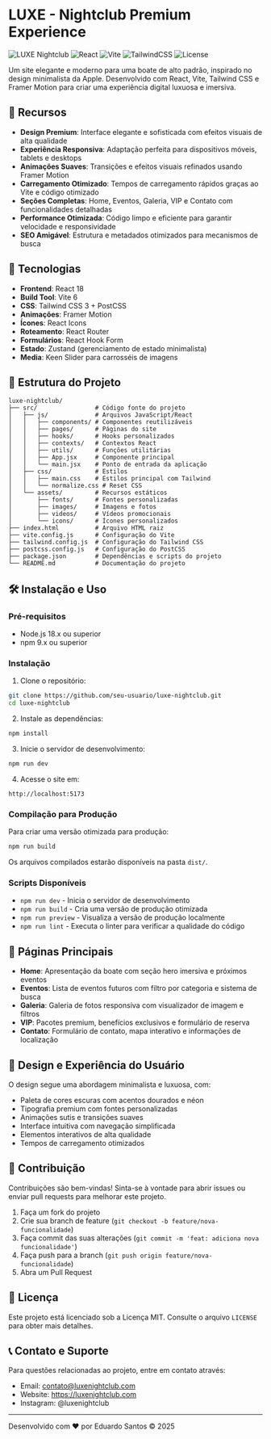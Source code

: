 # LUXE - Nightclub Premium Experience

![LUXE Nightclub](https://img.shields.io/badge/LUXE-Premium_Experience-black)
![React](https://img.shields.io/badge/React-18.x-61DAFB?logo=react)
![Vite](https://img.shields.io/badge/Vite-6.x-646CFF?logo=vite)
![TailwindCSS](https://img.shields.io/badge/TailwindCSS-3.x-38B2AC?logo=tailwind-css)
![License](https://img.shields.io/badge/License-MIT-blue)

Um site elegante e moderno para uma boate de alto padrão, inspirado no design minimalista da Apple. Desenvolvido com React, Vite, Tailwind CSS e Framer Motion para criar uma experiência digital luxuosa e imersiva.

## 🌟 Recursos

- **Design Premium**: Interface elegante e sofisticada com efeitos visuais de alta qualidade
- **Experiência Responsiva**: Adaptação perfeita para dispositivos móveis, tablets e desktops
- **Animações Suaves**: Transições e efeitos visuais refinados usando Framer Motion
- **Carregamento Otimizado**: Tempos de carregamento rápidos graças ao Vite e código otimizado
- **Seções Completas**: Home, Eventos, Galeria, VIP e Contato com funcionalidades detalhadas
- **Performance Otimizada**: Código limpo e eficiente para garantir velocidade e responsividade
- **SEO Amigável**: Estrutura e metadados otimizados para mecanismos de busca

## 🚀 Tecnologias

- **Frontend**: React 18
- **Build Tool**: Vite 6
- **CSS**: Tailwind CSS 3 + PostCSS
- **Animações**: Framer Motion
- **Ícones**: React Icons
- **Roteamento**: React Router
- **Formulários**: React Hook Form
- **Estado**: Zustand (gerenciamento de estado minimalista)
- **Media**: Keen Slider para carrosséis de imagens

## 📂 Estrutura do Projeto

```
luxe-nightclub/
├── src/                # Código fonte do projeto
│   ├── js/             # Arquivos JavaScript/React
│   │   ├── components/ # Componentes reutilizáveis
│   │   ├── pages/      # Páginas do site
│   │   ├── hooks/      # Hooks personalizados
│   │   ├── contexts/   # Contextos React
│   │   ├── utils/      # Funções utilitárias
│   │   ├── App.jsx     # Componente principal
│   │   └── main.jsx    # Ponto de entrada da aplicação
│   ├── css/            # Estilos
│   │   ├── main.css    # Estilos principal com Tailwind
│   │   └── normalize.css # Reset CSS
│   └── assets/         # Recursos estáticos
│       ├── fonts/      # Fontes personalizadas
│       ├── images/     # Imagens e fotos
│       ├── videos/     # Vídeos promocionais
│       └── icons/      # Ícones personalizados
├── index.html          # Arquivo HTML raiz
├── vite.config.js      # Configuração do Vite
├── tailwind.config.js  # Configuração do Tailwind CSS
├── postcss.config.js   # Configuração do PostCSS
├── package.json        # Dependências e scripts do projeto
└── README.md           # Documentação do projeto
```

## 🛠️ Instalação e Uso

### Pré-requisitos
- Node.js 18.x ou superior
- npm 9.x ou superior

### Instalação

1. Clone o repositório:
```bash
git clone https://github.com/seu-usuario/luxe-nightclub.git
cd luxe-nightclub
```

2. Instale as dependências:
```bash
npm install
```

3. Inicie o servidor de desenvolvimento:
```bash
npm run dev
```

4. Acesse o site em:
```
http://localhost:5173
```

### Compilação para Produção

Para criar uma versão otimizada para produção:
```bash
npm run build
```

Os arquivos compilados estarão disponíveis na pasta `dist/`.

### Scripts Disponíveis

- `npm run dev` - Inicia o servidor de desenvolvimento
- `npm run build` - Cria uma versão de produção otimizada
- `npm run preview` - Visualiza a versão de produção localmente
- `npm run lint` - Executa o linter para verificar a qualidade do código

## 📱 Páginas Principais

- **Home**: Apresentação da boate com seção hero imersiva e próximos eventos
- **Eventos**: Lista de eventos futuros com filtro por categoria e sistema de busca
- **Galeria**: Galeria de fotos responsiva com visualizador de imagem e filtros
- **VIP**: Pacotes premium, benefícios exclusivos e formulário de reserva
- **Contato**: Formulário de contato, mapa interativo e informações de localização

## 🎨 Design e Experiência do Usuário

O design segue uma abordagem minimalista e luxuosa, com:
- Paleta de cores escuras com acentos dourados e néon
- Tipografia premium com fontes personalizadas
- Animações sutis e transições suaves
- Interface intuitiva com navegação simplificada
- Elementos interativos de alta qualidade
- Tempos de carregamento otimizados

## 🤝 Contribuição

Contribuições são bem-vindas! Sinta-se à vontade para abrir issues ou enviar pull requests para melhorar este projeto.

1. Faça um fork do projeto
2. Crie sua branch de feature (`git checkout -b feature/nova-funcionalidade`)
3. Faça commit das suas alterações (`git commit -m 'feat: adiciona nova funcionalidade'`)
4. Faça push para a branch (`git push origin feature/nova-funcionalidade`)
5. Abra um Pull Request

## 📄 Licença

Este projeto está licenciado sob a Licença MIT. Consulte o arquivo `LICENSE` para obter mais detalhes.

## 📞 Contato e Suporte

Para questões relacionadas ao projeto, entre em contato através:
- Email: contato@luxenightclub.com
- Website: https://luxenightclub.com
- Instagram: @luxenightclub

---

Desenvolvido com ❤️ por Eduardo Santos © 2025